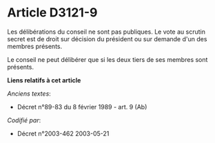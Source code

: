 # Article D3121-9

Les délibérations du conseil ne sont pas publiques. Le vote au scrutin secret est de droit sur décision du président ou sur
demande d'un des membres présents.

Le conseil ne peut délibérer que si les deux tiers de ses membres sont présents.

**Liens relatifs à cet article**

_Anciens textes_:

  - Décret n°89-83 du 8 février 1989 - art. 9 (Ab)

_Codifié par_:

  - Décret n°2003-462 2003-05-21
